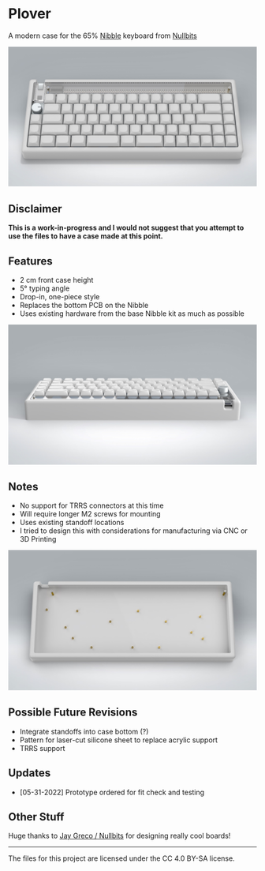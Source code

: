 # Plover
A modern case for the 65% [Nibble](https://nullbits.co/nibble/) keyboard from [Nullbits](https://nullbits.co/)

![Front View (Render)](images/front_view.jpg)

## Disclaimer
**This is a work-in-progress and I would not suggest that you attempt to use the files to have a case made at this point.**

## Features
- 2 cm front case height
- 5° typing angle
- Drop-in, one-piece style
- Replaces the bottom PCB on the Nibble
- Uses existing hardware from the base Nibble kit as much as possible

![Rear View (Render)](images/rear_view.jpg)

## Notes
- No support for TRRS connectors at this time
- Will require longer M2 screws for mounting
- Uses existing standoff locations
- I tried to design this with considerations for manufacturing via CNC or 3D Printing

![Case Body with Standoffs (Render)](images/bare_case.jpg)

## Possible Future Revisions
- Integrate standoffs into case bottom (?)
- Pattern for laser-cut silicone sheet to replace acrylic support
- TRRS support

## Updates
- \[05-31-2022\] Prototype ordered for fit check and testing

## Other Stuff
Huge thanks to [Jay Greco / Nullbits](https://nullbits.co/) for designing really cool boards!

----
The files for this project are licensed under the CC 4.0 BY-SA license.